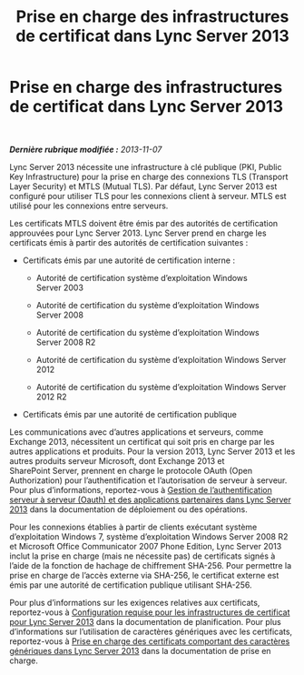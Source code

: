 ﻿---
title: Prise en charge des infrastructures de certificat dans Lync Server 2013
TOCTitle: Prise en charge des infrastructures de certificat
ms:assetid: 47aa5c95-eb60-4d4b-81d5-7fdaef1a1145
ms:mtpsurl: https://technet.microsoft.com/fr-fr/library/Gg425950(v=OCS.15)
ms:contentKeyID: 49297087
ms.date: 05/20/2016
mtps_version: v=OCS.15
ms.translationtype: HT
---

# Prise en charge des infrastructures de certificat dans Lync Server 2013

 

_**Dernière rubrique modifiée :** 2013-11-07_

Lync Server 2013 nécessite une infrastructure à clé publique (PKI, Public Key Infrastructure) pour la prise en charge des connexions TLS (Transport Layer Security) et MTLS (Mutual TLS). Par défaut, Lync Server 2013 est configuré pour utiliser TLS pour les connexions client à serveur. MTLS est utilisé pour les connexions entre serveurs.

Les certificats MTLS doivent être émis par des autorités de certification approuvées pour Lync Server 2013. Lync Server prend en charge les certificats émis à partir des autorités de certification suivantes :

  - Certificats émis par une autorité de certification interne :
    
      - Autorité de certification système d’exploitation Windows Server 2003
    
      - Autorité de certification du système d’exploitation Windows Server 2008
    
      - Autorité de certification du système d’exploitation Windows Server 2008 R2
    
      - Autorité de certification du système d’exploitation Windows Server 2012
    
      - Autorité de certification du système d’exploitation Windows Server 2012 R2

  - Certificats émis par une autorité de certification publique

Les communications avec d’autres applications et serveurs, comme Exchange 2013, nécessitent un certificat qui soit pris en charge par les autres applications et produits. Pour la version 2013, Lync Server 2013 et les autres produits serveur Microsoft, dont Exchange 2013 et SharePoint Server, prennent en charge le protocole OAuth (Open Authorization) pour l’authentification et l’autorisation de serveur à serveur. Pour plus d’informations, reportez-vous à [Gestion de l’authentification serveur à serveur (Oauth) et des applications partenaires dans Lync Server 2013](lync-server-2013-managing-server-to-server-authentication-oauth-and-partner-applications.md) dans la documentation de déploiement ou des opérations.

Pour les connexions établies à partir de clients exécutant système d’exploitation Windows 7, système d’exploitation Windows Server 2008 R2 et Microsoft Office Communicator 2007 Phone Edition, Lync Server 2013 inclut la prise en charge (mais ne nécessite pas) de certificats signés à l’aide de la fonction de hachage de chiffrement SHA-256. Pour permettre la prise en charge de l’accès externe via SHA-256, le certificat externe est émis par une autorité de certification publique utilisant SHA-256.

Pour plus d’informations sur les exigences relatives aux certificats, reportez-vous à [Configuration requise pour les infrastructures de certificat pour Lync Server 2013](lync-server-2013-certificate-infrastructure-requirements.md) dans la documentation de planification. Pour plus d’informations sur l’utilisation de caractères génériques avec les certificats, reportez-vous à [Prise en charge des certificats comportant des caractères génériques dans Lync Server 2013](lync-server-2013-wildcard-certificate-support.md) dans la documentation de prise en charge.

